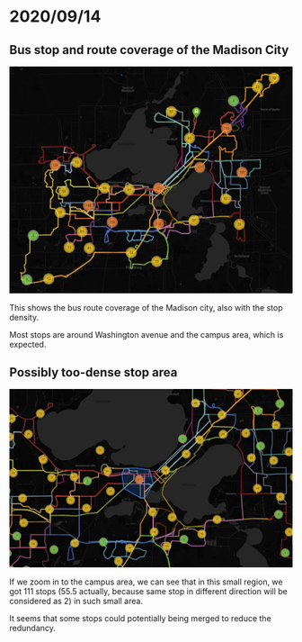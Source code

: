 # 2020/09/14

## Bus stop and route coverage of the Madison City

![](../assets/reports/0921-1.png)

This shows the bus route coverage of the Madison city, also with the stop density.

Most stops are around Washington avenue and the campus area, which is expected.

## Possibly too-dense stop area

![](../assets/reports/0921-2.png)

If we zoom in to the campus area, we can see that in this small region, we got 111 stops 
(55.5 actually, because same stop in different direction will be considered as 2) in such small area.

It seems that some stops could potentially being merged to reduce the redundancy.
